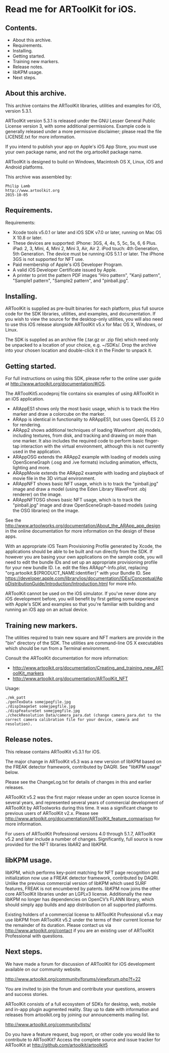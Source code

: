 # Read me for ARToolKit for iOS.


## Contents.

- About this archive.
- Requirements.
- Installing.
- Getting started.
- Training new markers.
- Release notes.
- libKPM usage.
- Next steps.


## About this archive.

This archive contains the ARToolKit libraries, utilities and examples for iOS, version 5.3.1.

ARToolKit version 5.3.1 is released under the GNU Lesser General Public License version 3, with some additional permissions. Example code is generally released under a more permissive disclaimer; please read the file LICENSE.txt for more information.

If you intend to publish your app on Apple's iOS App Store, you must use your own package name, and not the org.artoolkit package name.

ARToolKit is designed to build on Windows, Macintosh OS X, Linux, iOS and Android platforms.

This archive was assembled by:

    Philip Lamb
    http://www.artoolkit.org
    2015-10-05


## Requirements.

Requirements:

- Xcode tools v5.0.1 or later and iOS SDK v7.0 or later, running on Mac OS X 10.8 or later.
- These devices are supported: iPhone: 3GS, 4, 4s, 5, 5c, 5s, 6, 6 Plus. iPad: 2, 3, Mini, 4, Mini 2, Mini 3, Air, Air 2. iPod touch: 4th Generation, 5th Generation. The device must be running iOS 5.1.1 or later. The iPhone 3GS is not supported for NFT use.
- Paid membership of Apple's iOS Developer Program.
- A valid iOS Developer Certificate issued by Apple.
- A printer to print the pattern PDF images "Hiro pattern", "Kanji pattern", "Sample1 pattern", "Sample2 pattern", and "pinball.jpg".


## Installing.

ARToolKit is supplied as pre-built binaries for each platform, plus full source code for the SDK libraries, utilities, and examples, and documentation. If you wish to view the source for the desktop-only utilities, you will also need to use this iOS release alongside ARToolKit v5.x for Mac OS X, Windows, or Linux.

The SDK is supplied as an archive file (.tar.gz or .zip file) which need only be unpacked to a location of your choice, e.g. ~/SDKs/. Drop the archive into your chosen location and double-click it in the Finder to unpack it.


## Getting started.

For full instructions on using this SDK, please refer to the online user guide at http://www.artoolkit.org/documentation/#iOS.

The ARToolKit5.xcodeproj file contains six examples of using ARToolKit in an iOS application.

- ARAppES1 shows only the most basic usage, which is to track the Hiro marker and draw a colorcube on the marker.
- ARApp is identical in functionality to ARAppES1, but uses OpenGL ES 2.0 for rendering.
- ARApp2 shows additional techniques of loading Wavefront .obj models, including textures, from disk, and tracking and drawing on more than one marker. It also includes the required code to perform basic finger-tap interaction with the virtual environment, although this is not currently used in the application.
- ARAppOSG extends the ARApp2 example with loading of models using OpenSceneGraph (.osg and .ive formats) including animation, effects, lighting and more.
- ARAppMovie extends the ARApp2 example with loading and playback of movie file in the 3D virtual environment.
- ARAppNFT shows basic NFT usage, which is to track the "pinball.jpg" image and draw a model (using the Eden Library WaveFront .obj renderer) on the image.
- ARAppNFTOSG shows basic NFT usage, which is to track the "pinball.jpg" image and draw OpenSceneGraph-based models (using the OSG libraries) on the image.

See the http://www.artoolworks.org/documentation/About_the_ARApp_app_design in the online documentation for more information on the design of these apps.

With an appropriate iOS Team Provisioning Profile generated by Xcode, the applications should be able to be built and run directly from the SDK. If however you are basing your own applications on the sample code, you will need to edit the bundle IDs and set up an appropriate provisioning profile for your new bundle ID. I.e. edit the files ARApp*-Info.plist, replacing "org.artoolkit.${PRODUCT_NAME:identifier}" with your Bundle ID. See https://developer.apple.com/library/ios/documentation/IDEs/Conceptual/AppDistributionGuide/Introduction/Introduction.html for more info.

ARToolKit cannot be used on the iOS simulator. If you've never done any iOS development before, you will benefit by first getting some experience with Apple's SDK and examples so that you're familiar with building and running an iOS app on an actual device.


## Training new markers.

The utilities required to train new square and NFT markers are provide in the "bin" directory of the SDK. The utilities are command-line OS X executables which should be run from a Terminal environment.

Consult the ARToolKit documentation for more information:

- http://www.artoolkit.org/documentation/Creating_and_training_new_ARToolKit_markers
- http://www.artoolkit.org/documentation/ARToolKit_NFT

Usage:

    ./mk_patt
	./genTexData somejpegfile.jpg
	./dispImageSet somejpegfile.jpg
	./dispFeatureSet somejpegfile.jpg
	./checkResolution Data/camera_para.dat (change camera_para.dat to the correct camera calibration file for your device, camera and resolution).


## Release notes.

This release contains ARToolKit v5.3.1 for iOS.

The major change in ARToolKit v5.3 was a new version of libKPM based on the FREAK detector framework, contributed by DAQRI. See "libKPM usage" below.

Please see the ChangeLog.txt for details of changes in this and earlier releases.

ARToolKit v5.2 was the first major release under an open source license in several years, and represented several years of commercial development of ARToolKit by ARToolworks during this time. It was a significant change to previous users of ARToolKit v2.x. Please see http://www.artoolkit.org/documentation/ARToolKit_feature_comparison for more information.

For users of ARToolKit Professional versions 4.0 through 5.1.7, ARToolKit v5.2 and later include a number of changes. Significantly, full source is now provided for the NFT libraries libAR2 and libKPM.


## libKPM usage.

libKPM, which performs key-point matching for NFT page recognition and initialization now use a FREAK detector framework, contributed by DAQRI. Unlike the previous commercial version of libKPM which used SURF features, FREAK is not encumbered by patents. libKPM now joins the other core ARToolKit libraries under an LGPLv3 license. Additionally the new libKPM no longer has dependencies on OpenCV’s FLANN library, which should simply app builds and app distribution on all supported platforms.

Existing holders of a commercial license to ARToolKit Professional v5.x may use libKPM from ARToolKit v5.2 under the terms of their current license for the remainder of its duration. Please contact us via http://www.artoolkit.org/contact if you are an existing user of ARToolKit Professional with questions.


## Next steps.

We have made a forum for discussion of ARToolKit for iOS development available on our community website.

http://www.artoolkit.org/community/forums/viewforum.php?f=22

You are invited to join the forum and contribute your questions, answers and success stories.

ARToolKit consists of a full ecosystem of SDKs for desktop, web, mobile and in-app plugin augmented reality. Stay up to date with information and releases from artoolkit.org by joining our announcements mailing list.

http://www.artoolkit.org/community/lists/


Do you have a feature request, bug report, or other code you would like to contribute to ARToolKit? Access the complete source and issue tracker for ARToolKit at http://github.com/artoolkit/artoolkit5

